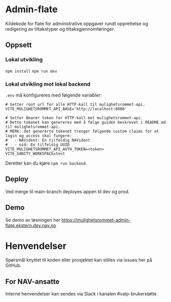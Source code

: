 # Admin-flate

Kildekode for flate for administrative oppgaver rundt opprettelse og redigering av tiltakstyper og tiltaksgjennomføringer.

## Oppsett

### Lokal utvikling

`npm install`
`npm run dev`

### Lokal utvikling mot lokal backend

`.env` må konfigureres med følgende variabler:

```.env
# Setter root url for alle HTTP-kall til mulighetsrommet-api.
VITE_MULIGHETSROMMET_API_BASE='http://localhost:8080'

# Setter Bearer token for HTTP-kall mot mulighetsrommet-api.
# Dette tokenet kan genereres med å følge guiden beskrevet i README.md til mulighetsrommet-api.
# MERK: det genererte tokenet trenger følgende custom claims for at login og access skal fungere:
#   - NAVident: En tilfeldig NAVident
#   - oid: En tilfeldig UUID
VITE_MULIGHETSROMMET_API_AUTH_TOKEN=<token>
VITE_SANITY_WORKSPACE=test
```

Deretter kan du kjøre `npm run backend`.

## Deploy

Ved merge til main-branch deployes appen til dev og prod.

## Demo

Se demo av løsningen her https://mulighetsrommet-admin-flate.ekstern.dev.nav.no

# Henvendelser

Spørsmål knyttet til koden eller prosjektet kan stilles via issues her på GitHub.

## For NAV-ansatte

Interne henvendelser kan sendes via Slack i kanalen #valp-brukerstøtte

